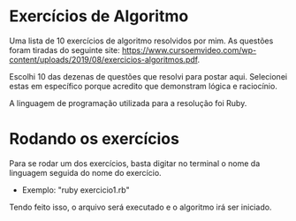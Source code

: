 # Exercícios de Algoritmo
Uma lista de 10 exercícios de algoritmo resolvidos por mim. As questões foram tiradas do seguinte site: https://www.cursoemvideo.com/wp-content/uploads/2019/08/exercicios-algoritmos.pdf.

Escolhi 10 das dezenas de questões que resolvi para postar aqui. Selecionei estas em específico porque acredito que demonstram lógica e raciocínio. 

A linguagem de programação utilizada para a resolução foi Ruby.

# Rodando os exercícios
Para se rodar um dos exercícios, basta digitar no terminal o nome da linguagem seguida do nome do exercício.
* Exemplo: "ruby exercicio1.rb"

Tendo feito isso, o arquivo será executado e o algoritmo irá ser iniciado.
